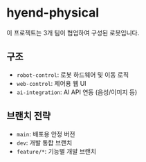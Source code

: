 # hyend-physical


이 프로젝트는 3개 팀이 협업하여 구성된 로봇입니다.

## 구조
- `robot-control`: 로봇 하드웨어 및 이동 로직
- `web-control`: 제어용 웹 UI
- `ai-integration`: AI API 연동 (음성/이미지 등)

## 브랜치 전략
- `main`: 배포용 안정 버전
- `dev`: 개발 통합 브랜치
- `feature/*`: 기능별 개발 브랜치
